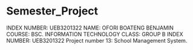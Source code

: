 # Semester_Project
INDEX NUMBER: UEB3201322
NAME: OFORI BOATENG BENJAMIN
COURSE: BSC. INFORMATION TECHNOLOGY
CLASS: GROUP B
INDEX NUMBER: UEB3201322
Project number 13: School Management System. 
